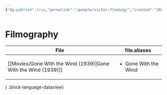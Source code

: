 ```yaml
---
{"dg-publish":true,"permalink":"/people/victor-fleming/","created":"2024-06-18","updated":"2024-06-18"}
---
```



# Filmography

| File                                                               | file.aliases                         |
| ------------------------------------------------------------------ | ------------------------------------ |
| [[Movies/Gone With the Wind (1939)\|Gone With the Wind (1939)]] | <ul><li>Gone With the Wind</li></ul> |

{ .block-language-dataview}
